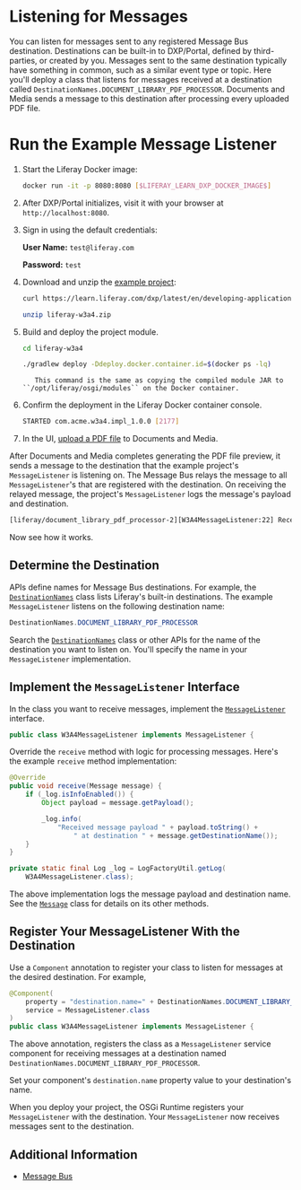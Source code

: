 # Listening for Messages

You can listen for messages sent to any registered Message Bus destination. Destinations can be built-in to DXP/Portal, defined by third-parties, or created by you. Messages sent to the same destination typically have something in common, such as a similar event type or topic. Here you'll deploy a class that listens for messages received at a destination called `DestinationNames.DOCUMENT_LIBRARY_PDF_PROCESSOR`. Documents and Media sends a message to this destination after processing every uploaded PDF file.

# Run the Example Message Listener

1.  Start the Liferay Docker image:

    ```bash
    docker run -it -p 8080:8080 [$LIFERAY_LEARN_DXP_DOCKER_IMAGE$]
    ```

1. After DXP/Portal initializes, visit it with your browser at `http://localhost:8080`.

1. Sign in using the default credentials:

    **User Name:** `test@liferay.com`

    **Password:** `test`

1. Download and unzip the [example project](dxp/latest/en/developing-applications/core-frameworks/message-bus/liferay-w3a4.zip):

    ```bash
    curl https://learn.liferay.com/dxp/latest/en/developing-applications/core-frameworks/message-bus/liferay-w3a4.zip -O
    ```

    ```bash
    unzip liferay-w3a4.zip
    ```

1. Build and deploy the project module.

    ```bash
    cd liferay-w3a4
    ```

    ```bash
    ./gradlew deploy -Ddeploy.docker.container.id=$(docker ps -lq)
    ```

    ```note::
       This command is the same as copying the compiled module JAR to ``/opt/liferay/osgi/modules`` on the Docker container.
    ```

1. Confirm the deployment in the Liferay Docker container console.

    ```bash
    STARTED com.acme.w3a4.impl_1.0.0 [2177]
    ```

1. In the UI, [upload a PDF file](../../../content-authoring-and-management/documents-and-media/uploading-and-managing/uploading-files.md) to Documents and Media.

After Documents and Media completes generating the PDF file preview, it sends a message to the destination that the example project's `MessageListener` is listening on. The Message Bus relays the message to all `MessageListener`'s that are registered with the destination. On receiving the relayed message, the project's `MessageListener` logs the message's payload and destination.

```bash
[liferay/document_library_pdf_processor-2][W3A4MessageListener:22] Received message payload [Ljava.lang.Object;@6df886c1 at destination liferay/document_library_pdf_processor
```

Now see how it works.

## Determine the Destination

APIs define names for Message Bus destinations. For example, the [`DestinationNames`](https://github.com/liferay/liferay-portal/blob/master/portal-kernel/src/com/liferay/portal/kernel/messaging/DestinationNames.java) class lists Liferay's built-in destinations. The example `MessageListener` listens on the following destination name:

```java
DestinationNames.DOCUMENT_LIBRARY_PDF_PROCESSOR
```

Search the [`DestinationNames`](https://github.com/liferay/liferay-portal/blob/master/portal-kernel/src/com/liferay/portal/kernel/messaging/DestinationNames.java) class or other APIs for the name of the destination you want to listen on. You'll specify the name in your `MessageListener` implementation.

## Implement the `MessageListener` Interface

In the class you want to receive messages, implement the [`MessageListener`](https://github.com/liferay/liferay-portal/blob/master/portal-kernel/src/com/liferay/portal/kernel/messaging/MessageListener.java) interface. 

```java
public class W3A4MessageListener implements MessageListener {
```

Override the `receive` method with logic for processing messages. Here's the example `receive` method implementation:

```java
@Override
public void receive(Message message) {
    if (_log.isInfoEnabled()) {
        Object payload = message.getPayload();

        _log.info(
            "Received message payload " + payload.toString() +
                " at destination " + message.getDestinationName());
    }
}

private static final Log _log = LogFactoryUtil.getLog(
    W3A4MessageListener.class);
```

The above implementation logs the message payload and destination name. See the [`Message`](https://github.com/liferay/liferay-portal/blob/master/portal-kernel/src/com/liferay/portal/kernel/messaging/MessageListener.java) class for details on its other methods.

## Register Your MessageListener With the Destination

Use a `Component` annotation to register your class to listen for messages at the desired destination. For example,

```java
@Component(
	property = "destination.name=" + DestinationNames.DOCUMENT_LIBRARY_PDF_PROCESSOR,
	service = MessageListener.class
)
public class W3A4MessageListener implements MessageListener {
```

The above annotation, registers the class as a `MessageListener` service component for receiving messages at a destination named `DestinationNames.DOCUMENT_LIBRARY_PDF_PROCESSOR`.

Set your component's `destination.name` property value to your destination's name.

When you deploy your project, the OSGi Runtime registers your `MessageListener` with the destination. Your `MessageListener` now receives messages sent to the destination.

## Additional Information

* [Message Bus](./message-bus.md)